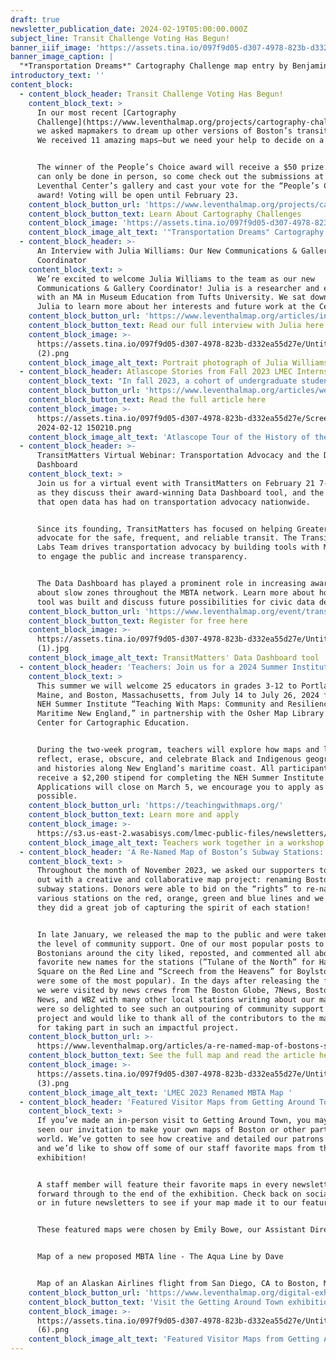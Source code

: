 ```yaml
---
draft: true
newsletter_publication_date: 2024-02-19T05:00:00.000Z
subject_line: Transit Challenge Voting Has Begun!
banner_iiif_image: 'https://assets.tina.io/097f9d05-d307-4978-823b-d332ea55d27e/Media-_2_.jpg'
banner_image_caption: |
  "*Transportation Dreams*" Cartography Challenge map entry by Benjamin Rider
introductory_text: ''
content_block:
  - content_block_header: Transit Challenge Voting Has Begun!
    content_block_text: >
      In our most recent [Cartography
      Challenge](https://www.leventhalmap.org/projects/cartography-challenge/),
      we asked mapmakers to dream up other versions of Boston’s transit system.
      We received 11 amazing maps—but we need your help to decide on a favorite!


      The winner of the People’s Choice award will receive a $50 prize. Voting
      can only be done in person, so come check out the submissions at the
      Leventhal Center’s gallery and cast your vote for the “People’s Choice”
      award! Voting will be open until February 23.
    content_block_button_url: 'https://www.leventhalmap.org/projects/cartography-challenge/'
    content_block_button_text: Learn About Cartography Challenges
    content_block_image: 'https://assets.tina.io/097f9d05-d307-4978-823b-d332ea55d27e/Media-_2_.jpg'
    content_block_image_alt_text: '"Transportation Dreams" Cartography Challenge map entry by Benjamin Rider'
  - content_block_header: >-
      An Interview with Julia Williams: Our New Communications & Gallery
      Coordinator
    content_block_text: >
      We’re excited to welcome Julia Williams to the team as our new
      Communications & Gallery Coordinator! Julia is a researcher and educator
      with an MA in Museum Education from Tufts University. We sat down with
      Julia to learn more about her interests and future work at the Center.
    content_block_button_url: 'https://www.leventhalmap.org/articles/interview-with-julia-williams/'
    content_block_button_text: Read our full interview with Julia here
    content_block_image: >-
      https://assets.tina.io/097f9d05-d307-4978-823b-d332ea55d27e/Untitled
      (2).png
    content_block_image_alt_text: Portrait photograph of Julia Williams
  - content_block_header: Atlascope Stories from Fall 2023 LMEC Interns
    content_block_text: "In fall 2023, a cohort of undergraduate students worked on a variety of exciting projects here at the Leventhal Center as Geospatial Research Interns. In addition to their work creating new layers for\_[Atlascope](https://atlascope.org/), they set aside time for independent research into topics of their own choosing. Check out their Atlascope tours on [The Birth of Boston’s Chinatown: 1870s-1940s](https://www.atlascope.org), [Boston’s Sugar Refineries Amid the American Sugar Trust](https://www.atlascope.org), or [The History of the Beth Israel Deaconess Medical Center](https://www.atlascope.org)\n"
    content_block_button_url: 'https://www.leventhalmap.org/articles/welcome-fall-2023-interns/'
    content_block_button_text: Read the full article here
    content_block_image: >-
      https://assets.tina.io/097f9d05-d307-4978-823b-d332ea55d27e/Screenshot
      2024-02-12 150210.png
    content_block_image_alt_text: 'Atlascope Tour of the History of the Beth Israel Deaconess Medical Center '
  - content_block_header: >-
      TransitMatters Virtual Webinar: Transportation Advocacy and the Data
      Dashboard
    content_block_text: >
      Join us for a virtual event with TransitMatters on February 21 7-8 pm ET,
      as they discuss their award-winning Data Dashboard tool, and the impact
      that open data has had on transportation advocacy nationwide.


      Since its founding, TransitMatters has focused on helping Greater Boston
      advocate for the safe, frequent, and reliable transit. The TransitMatters
      Labs Team drives transportation advocacy by building tools with MBTA data
      to engage the public and increase transparency.


      The Data Dashboard has played a prominent role in increasing awareness
      about slow zones throughout the MBTA network. Learn more about how this
      tool was built and discuss future possibilities for civic data design.
    content_block_button_url: 'https://www.leventhalmap.org/event/transitmatters-advocacy-data-dashboard/'
    content_block_button_text: Register for free here
    content_block_image: >-
      https://assets.tina.io/097f9d05-d307-4978-823b-d332ea55d27e/Untitled
      (1).jpg
    content_block_image_alt_text: TransitMatters' Data Dashboard tool
  - content_block_header: 'Teachers: Join us for a 2024 Summer Institute - Last Call!'
    content_block_text: >
      This summer we will welcome 25 educators in grades 3-12 to Portland,
      Maine, and Boston, Massachusetts, from July 14 to July 26, 2024 for the
      NEH Summer Institute “Teaching With Maps: Community and Resilience in
      Maritime New England,” in partnership with the Osher Map Library and Smith
      Center for Cartographic Education.


      During the two-week program, teachers will explore how maps and landscapes
      reflect, erase, obscure, and celebrate Black and Indigenous geographies
      and histories along New England’s maritime coast. All participants will
      receive a $2,200 stipend for completing the NEH Summer Institute.
      Applications will close on March 5, we encourage you to apply as soon as
      possible.
    content_block_button_url: 'https://teachingwithmaps.org/'
    content_block_button_text: Learn more and apply
    content_block_image: >-
      https://s3.us-east-2.wasabisys.com/lmec-public-files/newsletters/teacher-workshop.JPG
    content_block_image_alt_text: Teachers work together in a workshop in the LMEC classroom space
  - content_block_header: 'A Re-Named Map of Boston’s Subway Stations: A Social Media Sensation'
    content_block_text: >
      Throughout the month of November 2023, we asked our supporters to help us
      out with a creative and collaborative map project: renaming Boston’s
      subway stations. Donors were able to bid on the “rights” to re-name
      various stations on the red, orange, green and blue lines and we think
      they did a great job of capturing the spirit of each station!


      In late January, we released the map to the public and were taken aback by
      the level of community support. One of our most popular posts to date,
      Bostonians around the city liked, reposted, and commented all about their
      favorite new names for the stations (”Tulane of the North” for Harvard
      Square on the Red Line and “Screech from the Heavens” for Boylston Street
      were some of the most popular). In the days after releasing the full map,
      we were visited by news crews from The Boston Globe, 7News, Boston 25
      News, and WBZ with many other local stations writing about our map! We
      were so delighted to see such an outpouring of community support for the
      project and would like to thank all of the contributors to the map so much
      for taking part in such an impactful project.
    content_block_button_url: >-
      https://www.leventhalmap.org/articles/a-re-named-map-of-bostons-subway-stations/
    content_block_button_text: See the full map and read the article here
    content_block_image: >-
      https://assets.tina.io/097f9d05-d307-4978-823b-d332ea55d27e/Untitled
      (3).png
    content_block_image_alt_text: 'LMEC 2023 Renamed MBTA Map '
  - content_block_header: 'Featured Visitor Maps from Getting Around Town '
    content_block_text: >
      If you’ve made an in-person visit to Getting Around Town, you may have
      seen our invitation to make your own maps of Boston or other parts of the
      world. We’ve gotten to see how creative and detailed our patrons have been
      and we’d like to show off some of our staff favorite maps from the
      exhibition!


      A staff member will feature their favorite maps in every newsletter going
      forward through to the end of the exhibition. Check back on social media
      or in future newsletters to see if your map made it to our feature!


      These featured maps were chosen by Emily Bowe, our Assistant Director:


      Map of a new proposed MBTA line - The Aqua Line by Dave


      Map of an Alaskan Airlines flight from San Diego, CA to Boston, MA
    content_block_button_url: 'https://www.leventhalmap.org/digital-exhibitions/getting-around-town/'
    content_block_button_text: 'Visit the Getting Around Town exhibition '
    content_block_image: >-
      https://assets.tina.io/097f9d05-d307-4978-823b-d332ea55d27e/Untitled
      (6).png
    content_block_image_alt_text: 'Featured Visitor Maps from Getting Around Town '
---
```


